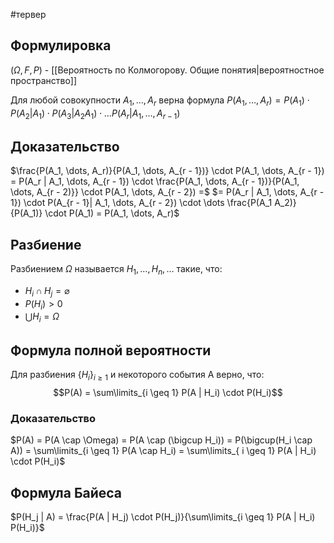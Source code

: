 #тервер 
## Формулировка
$(\Omega, F, P)$ - [[Вероятность по Колмогорову. Общие понятия|вероятностное пространство]]

Для любой совокупности $A_1, \dots, A_r$ верна формула $P(A_1, \dots, A_r) = P(A_1) \cdot P(A_2 | A_1) \cdot P(A_3 | A_2 A_1) \cdot \dots P(A_r | A_1, \dots, A_{r - 1})$

## Доказательство
$\frac{P(A_1, \dots, A_r)}{P(A_1, \dots, A_{r - 1})} \cdot P(A_1, \dots, A_{r - 1}) = P(A_r | A_1, \dots, A_{r - 1}) \cdot \frac{P(A_1, \dots, A_{r - 1})}{P(A_1, \dots, A_{r - 2)}} \cdot P(A_1, \dots, A_{r - 2}) =$
$= P(A_r | A_1, \dots, A_{r - 1}) \cdot P(A_{r - 1}| A_1, \dots, A_{r - 2}) \cdot \dots \frac{P(A_1 A_2)}{P(A_1)} \cdot P(A_1) = P(A_1, \dots, A_r)$

## Разбиение
Разбиением $\Omega$ называется $H_1, \dots, H_n, \dots$ такие, что:
- $H_i \cap H_j = \varnothing$
- $P(H_i) > 0$
- $\bigcup H_i = \Omega$

## Формула полной вероятности
Для разбиения $\{ H_i \}_{i \geq 1}$ и некоторого события A верно, что: $$P(A) = \sum\limits_{i \geq 1} P(A | H_i) \cdot P(H_i)$$
### Доказательство
$P(A) = P(A \cap \Omega) = P(A \cap (\bigcup H_i)) = P(\bigcup(H_i \cap A)) = \sum\limits_{i \geq 1} P(A \cap H_i) = \sum\limits_{ i \geq 1} P(A | H_i) \cdot P(H_i)$

## Формула Байеса
$P(H_j | A) = \frac{P(A | H_j) \cdot P(H_j)}{\sum\limits_{i \geq 1} P(A | H_i) P(H_i)}$